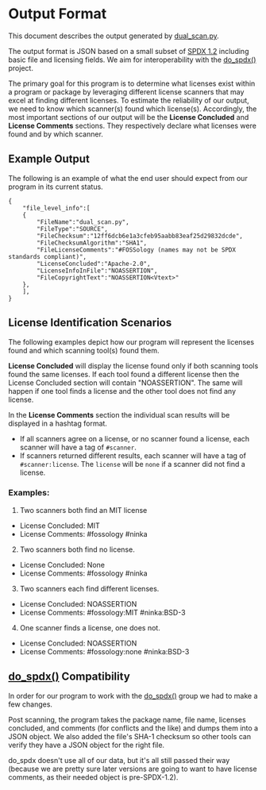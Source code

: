 Output Format
=============

This document describes the output generated by [dual_scan.py](https://github.com/TheFinks/Fossology-Ninka/blob/master/src/dual_scan.py).

The output format is JSON based on a small subset of [SPDX 1.2](https://spdx.org/SPDX-specifications/spdx-version-1.2) including basic file and licensing fields. We aim for interoperability with the [do_spdx()](https://github.com/chaughawout/Do_SPDX/) project.

The primary goal for this program is to determine what licenses exist within a program or package by leveraging different license scanners that may excel at finding different licenses. To estimate the reliability of our output, we need to know which scanner(s) found which license(s). Accordingly, the most important sections of our output will be the **License Concluded** and **License Comments** sections. They respectively declare what licenses were found and by which scanner.

Example Output
--------------

The following is an example of what the end user should expect from our program in its current status.

	{
		"file_level_info":[
		{
			"FileName":"dual_scan.py",
			"FileType":"SOURCE",
			"FileChecksum":"12ff6dcb6e1a3cfeb95aabb83eaf25d29832dcde",
			"FileChecksumAlgorithm":"SHA1",
			"FileLicenseComments":"#FOSSology (names may not be SPDX standards compliant)",
			"LicenseConcluded":"Apache-2.0",
			"LicenseInfoInFile":"NOASSERTION",
			"FileCopyrightText":"NOASSERTION<Vtext>"
		},
		],
	}

License Identification Scenarios
--------------------------------

The following examples depict how our program will represent the licenses found and which scanning tool(s) found them.

**License Concluded** will display the license found only if both scanning tools found the same licenses. If each tool found a different license then the License Concluded section will contain "NOASSERTION". The same will happen if one tool finds a license and the other tool does not find any license.

In the **License Comments** section the individual scan results will be displayed in a hashtag format.

 - If all scanners agree on a license, or no scanner found a license, each scanner will have a tag of `#scanner`.
 - If scanners returned different results, each scanner will have a tag of `#scanner:license`. The `license` will be `none` if a scanner did not find a license.
 
### Examples:

1. Two scanners both find an MIT license
 - License Concluded: MIT
 - License Comments: #fossology #ninka
 
2. Two scanners both find no license.
 - License Concluded: None
 - License Comments: #fossology #ninka

3. Two scanners each find different licenses.
 - License Concluded: NOASSERTION
 - License Comments: #fossology:MIT #ninka:BSD-3

4. One scanner finds a license, one does not.
 - License Concluded: NOASSERTION
 - License Comments: #fossology:none #ninka:BSD-3

[do_spdx()](https://github.com/chaughawout/Do_SPDX/) Compatibility
------------------------------------------------------------------
 
In order for our program to work with the [do_spdx()](https://github.com/chaughawout/Do_SPDX/) group we had to make a few changes.

Post scanning, the program takes the package name, file name, licenses concluded, and comments (for conflicts and the like) and dumps them into a JSON object. We also added the file's SHA-1 checksum so other tools can verify they have a JSON object for the right file.

do_spdx doesn't use all of our data, but it's all still passed their way (because we are pretty sure later versions are 
going to want to have license comments, as their needed object is pre-SPDX-1.2).
